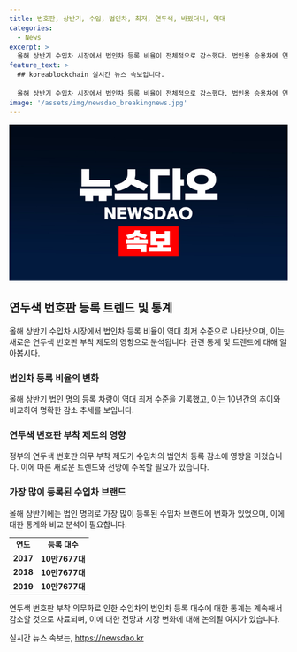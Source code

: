```yaml
---
title: 번호판, 상반기, 수입, 법인차, 최저, 연두색, 바꿨더니, 역대
categories:
  - News
excerpt: >
  올해 상반기 수입차 시장에서 법인차 등록 비율이 전체적으로 감소했다. 법인용 승용차에 연두색 번호판을 부착하도록 한 제도가 영향을 미쳤는데, 이에 따라 고가 수입차를 법인차로 구매하는 일이 줄어들었다. 이로 인해 수입 법인차 등록 대수가 감소하여, 전체 수입차 중 법인 명의 등록 차량 비율은 최저 수준을 기록했다. 향후 법인차 등록 대수가 더욱 감소할 것으로 예상되며, 법인 명의로 가장 많이 등록된 수입차 브랜드는 BMW로 조사됐다.
feature_text: >
  ## koreablockchain 실시간 뉴스 속보입니다.

  올해 상반기 수입차 시장에서 법인차 등록 비율이 전체적으로 감소했다. 법인용 승용차에 연두색 번호판을 부착하도록 한 제도가 영향을 미쳤는데, 이에 따라 고가 수입차를 법인차로 구매하는 일이 줄어들었다. 이로 인해 수입 법인차 등록 대수가 감소하여, 전체 수입차 중 법인 명의 등록 차량 비율은 최저 수준을 기록했다. 향후 법인차 등록 대수가 더욱 감소할 것으로 예상되며, 법인 명의로 가장 많이 등록된 수입차 브랜드는 BMW로 조사됐다.
image: '/assets/img/newsdao_breakingnews.jpg'
---
```


<p><img src="/assets/img/newsdao_breakingnews.jpg" alt="koreablockchain 속보" /></p>

<h2 data-ke-size="size26">연두색 번호판 등록 트렌드 및 통계</h2>

<p data-ke-size="size16">올해 상반기 수입차 시장에서 법인차 등록 비율이 역대 최저 수준으로 나타났으며, 이는 새로운 연두색 번호판 부착 제도의 영향으로 분석됩니다. 관련 통계 및 트렌드에 대해 알아봅시다.</p>

<h3>법인차 등록 비율의 변화</h3>

<p data-ke-size="size16">올해 상반기 법인 명의 등록 차량이 역대 최저 수준을 기록했고, 이는 10년간의 추이와 비교하여 명확한 감소 추세를 보입니다.</p>

<h3>연두색 번호판 부착 제도의 영향</h3>

<p data-ke-size="size16">정부의 연두색 번호판 의무 부착 제도가 수입차의 법인차 등록 감소에 영향을 미쳤습니다. 이에 따른 새로운 트렌드와 전망에 주목할 필요가 있습니다.</p>

<h3>가장 많이 등록된 수입차 브랜드</h3>

<p data-ke-size="size16">올해 상반기에는 법인 명의로 가장 많이 등록된 수입차 브랜드에 변화가 있었으며, 이에 대한 통계와 비교 분석이 필요합니다.</p>

<table>
    <tr>
        <td style="text-align: center; height: 17px;"><b>연도</b></td>
        <td style="text-align: center; height: 17px;"><b>등록 대수</b></td>
    </tr>
    <tr>
        <td style="text-align: center; height: 17px;"><b>2017</b></td>
        <td style="text-align: center; height: 17px;"><b>10만7677대</b></td>
    </tr>
    <tr>
        <td style="text-align: center; height: 17px;"><b>2018</b></td>
        <td style="text-align: center; height: 17px;"><b>10만7677대</b></td>
    </tr>
    <tr>
        <td style="text-align: center; height: 17px;"><b>2019</b></td>
        <td style="text-align: center; height: 17px;"><b>10만7677대</b></td>
    </tr>
</table>

<p data-ke-size="size16">연두색 번호판 부착 의무화로 인한 수입차의 법인차 등록 대수에 대한 통계는 계속해서 감소할 것으로 사료되며, 이에 대한 전망과 시장 변화에 대해 논의될 여지가 있습니다.</p>
실시간 뉴스 속보는, <a href="https://newsdao.kr" rel="dofollow">https://newsdao.kr</a>


